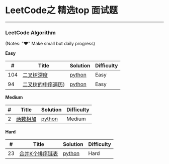 # LeetCode之 精选top 面试题

---
 
 
### LeetCode Algorithm

(Notes: "&hearts;" Make small but daily progress)

**Easy**

| # | Title | Solution | Difficulty |
|---| ----- | -------- | ---------- |
|104|[二叉树深度](https://leetcode-cn.com/problems/maximum-depth-of-binary-tree/)| [python](./daily/104_2020-05-19.md)|Easy|
|94|[二叉树的中序遍历](https://leetcode-cn.com/problems/binary-tree-inorder-traversal/))| [python](./daily/94_2020-05-19.md)|Easy|
    



**Medium**

| # | Title | Solution | Difficulty |
|---| ----- | -------- | ---------- |
|2|[两数相加](https://leetcode-cn.com/problems/add-two-numbers/) | [python](./daily/2_2020-05-01.md)|Medium|
 

**Hard**

| # | Title | Solution | Difficulty |
|---| ----- | -------- | ---------- |
|23|[合并K个排序链表](https://leetcode-cn.com/problems/merge-k-sorted-lists/) | [python](./daily/23_2020-05-03.md)|Hard|
 